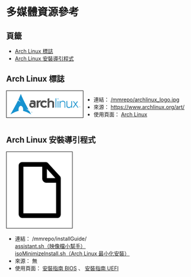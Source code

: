 多媒體資源參考
=======


<style>
    .imgInfo > a {
        width: 208px;
        display: inline-block;
        vertical-align: top;
    }
    .imgInfo img {
        max-width: 200px;
        max-height: 200px;
        padding: 3px;
        border: 1px solid #000;
    }
    .imgInfo ul {
        display: inline-block;
    }
</style>



## 頁籤


* [Arch Linux 標誌](#arch-linux-標誌)
* [Arch Linux 安裝導引程式](#arch-linux-安裝導引程式)



## Arch Linux 標誌


<div class="imgInfo">
    <a href="/mmrepo/archlinux_logo.jpg" target="_blank">
        <img src="/mmrepo/archlinux_logo.jpg" />
    </a>
    <ul>
        <li>連結：
            <a href="/mmrepo/archlinux_logo.jpg" target="_blank">/mmrepo/archlinux_logo.jpg</a>
        </li>
        <li>來源：
            <a href="https://www.archlinux.org/art/">https://www.archlinux.org/art/</a>
        </li>
        <li>使用頁面：
            <a href="/content/archlinux.md">Arch Linux</a>
        </li>
    </ul>
</div>



## Arch Linux 安裝導引程式


<div class="imgInfo">
    <a>
        <img src="/mmrepo/any_file_icon.jpg" />
    </a>
    <ul>
        <li>連結：
            /mmrepo/installGuide/
            <br>
            <a href="/mmrepo/installGuide/assistant.sh" target="_blank">
                assistant.sh（映像檔小幫手）
            </a>
            <br>
            <a href="/mmrepo/installGuide/isoMinimizeInstall.sh" target="_blank">
                isoMinimizeInstall.sh（Arch Linux 最小化安裝）
            </a>
        </li>
        <li>來源： 無</li>
        <li>使用頁面：
            <a href="/content/install/installation_guide.md">安裝指南 BIOS</a>
            、
            <a href="/content/install/installation_guide_uefi.md">安裝指南 UEFI</a>
        </li>
    </ul>
</div>

